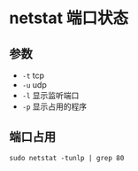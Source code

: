 # netstat 端口状态

## 参数

* `-t` tcp
* `-u` udp
* `-l` 显示监听端口
* `-p` 显示占用的程序

## 端口占用

```shell
sudo netstat -tunlp | grep 80
```
